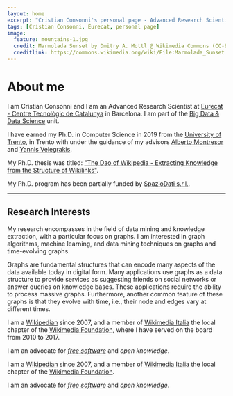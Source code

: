 ```yaml
---
layout: home
excerpt: "Cristian Consonni's personal page - Advanced Research Scientist at Eurecat - Centre Tecnològic de Catalunya"
tags: [Cristian Consonni, Eurecat, personal page]
image:
  feature: mountains-1.jpg
  credit: Marmolada Sunset by Dmitry A. Mottl @ Wikimedia Commons (CC-BY-SA 3.0)
  creditlink: https://commons.wikimedia.org/wiki/File:Marmolada_Sunset.jpg
---
```


# About me

I am Cristian Consonni and I am an Advanced Research Scientist at
[Eurecat - Centre Tecnològic de Catalunya][eurecat] in Barcelona.
I am part of the [Big Data & Data Science][bigdata] unit.

I have earned my Ph.D. in Computer Science in 2019 from the [University of Trento][unitn],
in Trento with under the guidance of my advisors [Alberto Montresor][alberto]
and [Yannis Velegrakis][yannis].

My Ph.D. thesis was titled:
["The Dao of Wikipedia - Extracting Knowledge from the Structure of Wikilinks"][phd].

My Ph.D. program has been partially funded by [SpazioDati s.r.l.][spaziodati].

---

## Research Interests

My research encompasses in the field of data mining and knowledge extraction,
with a particular focus on graphs.
I am interested in graph algorithms, machine learning, and data mining
techniques on graphs and time-evolving graphs.

Graphs are fundamental structures that can encode many aspects of the data
available today in digital form. Many applications use graphs as a data
structure to provide services as suggesting friends on social networks or
answer queries on knowledge bases. These applications require the ability to
process massive graphs. Furthermore, another common feature of these graphs is
that they evolve with time, i.e., their node and edges vary at different
times.

I am a [Wikipedian][wikipedia] since 2007, and a member of [Wikimedia
Italia][wmi] the local chapter of the [Wikimedia Foundation][wmf], where I
have served on the board from 2010 to 2017.

I am an advocate for _[free software][fsf]_ and _open knowledge_.

I am a [Wikipedian][wikipedia] since 2007, and a member of [Wikimedia
Italia][wmi] the local chapter of the [Wikimedia Foundation][wmf].

I am an advocate for _[free software][fsf]_ and _open knowledge_.

[eurecat]: https://www.eurecat.org/
[bigdata]: https://eurecat.org/en/field-of-knowledge/big-data-data-science/
[unitn]: http://www.unitn.it/
[alberto]: http://cricca.disi.unitn.it/montresor/
[yannis]: https://velgias.github.io/
[spaziodati]: https://spaziodati.eu/
[phd]: https://iris.unitn.it/handle/11572/243097
[wikipedia]: https://it.wikipedia.org/wiki/Utente:CristianCantoro
[wmi]: https://www.wikimedia.it/
[wmf]: http://www.wikimediafoundation.org/
[fsf]: http://www.fsf.org/
